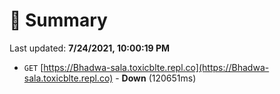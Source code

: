 # 📖 Summary
Last updated: **7/24/2021, 10:00:19 PM**

- `GET` [https://Bhadwa-sala.toxicblte.repl.co](https://Bhadwa-sala.toxicblte.repl.co) - **Down** (120651ms)
